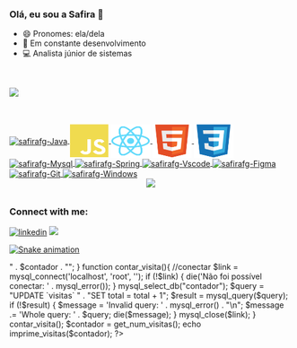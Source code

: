 <!--
**safirafg/safirafg** is a ✨ _special_ ✨ repository because its `README.md` (this file) appears on your GitHub profile.

Here are some ideas to get you started:

- 🔭 I’m currently working on ...
- 🌱 I’m currently learning ...
- 👯 I’m looking to collaborate on ...
- 🤔 I’m looking for help with ...
- 💬 Ask me about ...
- 📫 How to reach me: ...
- 😄 Pronouns: ...
- ⚡ Fun fact: ...
-->
<!-- -->


### Olá, eu sou a Safira 👋
- 😄 Pronomes: ela/dela
- 🤩 Em constante desenvolvimento 
- 💻 Analista júnior de sistemas
</a>

<!-- LINE -->
##

<!-- GITHUB STATS / MATRIX -->
</br>
<div>
  <a href="https://github.com/safirafg">
  <img height="180em" src="https://github-readme-stats.vercel.app/api?username=safirafg&show_icons=true&theme=gruvbox&include_all_commits=true&count_private=true"/>
  <!--<img alt="safira" height="180" width="360" style="border-radius:50px;" src=""> -->
</div></a>

##
  
  <!-- Languagem icons /JAVA/JS/REACT/HTML/CSS -->
<div style="display: inline_block"><br>
  <a href="https://www.java.com/pt-BR/download/help/whatis_java.html" target="_blank"> <img align="center" alt="safirafg-Java" height="60" width="70" src="https://cdn.jsdelivr.net/gh/devicons/devicon/icons/java/java-original.svg" /> </a>
  <a href="https://developer.mozilla.org/en-US/docs/Web/JavaScript" target="_blank"> <img align="center" alt="safirafg-Js" height="60" width="70" src="https://raw.githubusercontent.com/devicons/devicon/master/icons/javascript/javascript-plain.svg"/> </a>
  <a href="https://pt-br.reactjs.org/docs/getting-started.html" target="_blank"> <img align="center" alt="safirafg-React" height="60" width="70" src="https://raw.githubusercontent.com/devicons/devicon/master/icons/react/react-original.svg">
  <a href="https://www.w3.org/html/" target="_blank"> <img align="center" alt="safirafg-HTML" height="60" width="70" src="https://raw.githubusercontent.com/devicons/devicon/master/icons/html5/html5-original.svg"/> </a>
  <a href="https://www.w3schools.com/css/" target="_blank"> <img align="center" alt="safirafg-CSS" height="60" width="70" src="https://raw.githubusercontent.com/devicons/devicon/master/icons/css3/css3-original.svg"/> </a>
<!-- Languagem icons /MYSQL/SPRING/VSCODE/DOCKER/FIGMA/GIFMATRIX -->
  <a href="https://www.mysql.com/" target="_blank"> <img align="center" alt="safirafg-Mysql" height="60" width="70" src="https://cdn.jsdelivr.net/gh/devicons/devicon/icons/mysql/mysql-original-wordmark.svg" /> </a>
  <a href="https://spring.io/" target="_blank"> <img align="center" alt="safirafg-Spring" height="60" width="70" src="https://cdn.jsdelivr.net/gh/devicons/devicon/icons/spring/spring-original-wordmark.svg" /> </a>
  <a href="https://code.visualstudio.com/" target="_blank"> <img align="center" alt="safirafg-Vscode" height="60" width="70" src="https://cdn.jsdelivr.net/gh/devicons/devicon/icons/vscode/vscode-original.svg" /> </a>
  <a href="https://www.figma.com/" target="_blank"> <img align="center" alt="safirafg-Figma" height="60" width="70" src="https://cdn.jsdelivr.net/gh/devicons/devicon/icons/figma/figma-original.svg" /> </a>
<!-- OPERATIONAL SYSTEM icons /GIT/WINDOWS/LINUX -->
<a href="https://git-scm.com/" target="_blank"> <img align="center" alt="safirafg-Git" height="60" width="70" src="https://cdn.jsdelivr.net/gh/devicons/devicon/icons/git/git-original.svg" /> </a>
<a href="https://www.microsoft.com/pt-br/windows/" target="_blank"> <img align="center" alt="safirafg-Windows" height="60" width="70" src="https://cdn.jsdelivr.net/gh/devicons/devicon/icons/windows8/windows8-original.svg" /> </a>


<!-- LANGUAGES -->
  <div align="center">
  <a href="https://github.com/safirafg">
  <img height="180em" src="https://github-readme-stats.vercel.app/api/top-langs/?username=leandrowilliams&layout=compact&langs_count=7&theme=gruvbox"/>
</div>
</a>

</a>

<!-- GIF -->
<a href="https://github.com/safirafg">
<div>
<!-- <img style="margin:50px;" align="right" alt="safirafg-oTodoPoderoso-gif" height="200" style="border-radius:50px;" src=""> -->
</div>
  </a>
  
  ##
  
  <!-- SOCIAL NETWORKS  /LINKEDIN/TWITTER/INSTAGRAM/TWITCH/GMAIL -->
<h3>Connect with me:</h3>
<div> 
  <a alt="linkedin" href="https://www.linkedin.com/in/safira-felix-b49a39223/" target="_blank"><img alt="linkedin" target="_blank" src="https://img.shields.io/badge/-LinkedIn-%230077B5?style=for-the-badge&logo=linkedin&logoColor=white" target="_blank"></a>
  <a href = "mailto:felixsafira15@gmail.com"><img src="https://img.shields.io/badge/-Gmail-%23333?style=for-the-badge&logo=gmail&logoColor=white" target="_blank"></a>
</div>
    
<!-- SNAKE GAMES -->
<a href="https://github.com/safirafg">
<div> 
 
 
![Snake animation](https://github.com/safirafg/safirafg/blob/output/github-contribution-grid-snake.svg)
 
</div>
</a>
<!DOCTYPE html>
<html>
<head>
	<meta charset=utf-8 />
	<title>Contador de Visitas</title>

</head>
<body>

<?php

	function get_num_visitas(){
		//conectar
		$link = mysql_connect('localhost', 'root', '');
		if (!$link) {
			die('Não foi possível conectar: ' . mysql_error());
		}
		
		mysql_select_db("contador");
		$query = "SELECT total " .
				 "FROM `visitas` " .
				 "ORDER BY total ASC LIMIT 1";
		$result = mysql_query($query);
		if (!$result) {
			$message  = 'Invalid query: ' . mysql_error() . "\n";
			$message .= 'Whole query: ' . $query;
			die($message);
		}
		if (mysql_num_rows($result) == 0) {
			echo "No rows found, nothing to print so am exiting";
			exit;
		}
		$row = mysql_fetch_array($result);
		mysql_close($link);
		return $row["total"];
		//fazer consulta
		//retornar total
	}

	function imprime_visitas($contador){
		return "<h1>" . $contador . "</h1>";
	}
	
	function contar_visita(){
		//conectar
		$link = mysql_connect('localhost', 'root', '');
		if (!$link) {
			die('Não foi possível conectar: ' . mysql_error());
		}
		
		mysql_select_db("contador");
		$query = "UPDATE `visitas` " .
				 "SET total = total + 1";
		$result = mysql_query($query);
		if (!$result) {
			$message  = 'Invalid query: ' . mysql_error() . "\n";
			$message .= 'Whole query: ' . $query;
			die($message);
		}
		mysql_close($link);
	}

	contar_visita();
	$contador = get_num_visitas();
	echo imprime_visitas($contador);

?>

 
</body>
</html>
